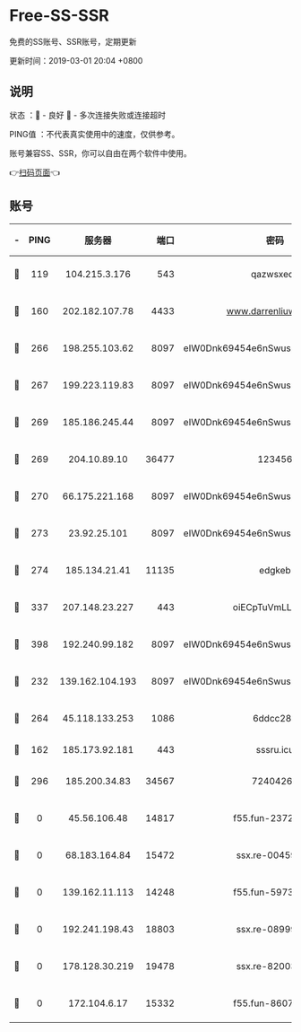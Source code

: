 # Free-SS-SSR

免费的SS账号、SSR账号，定期更新

更新时间：2019-03-01 20:04 +0800

## 说明

状态     ：🙂 - 良好 🙁 - 多次连接失败或连接超时

PING值   ：不代表真实使用中的速度，仅供参考。

账号兼容SS、SSR，你可以自由在两个软件中使用。

👉[扫码页面](https://liesauer.github.io/free-ss-ssr.github.io/)👈

## 账号

|-|PING|服务器|端口|密码|加密方式|区域|
|:----:|:----:|:-----:|-----:|:----:|:----:|:----:|
|🙂|119|104.215.3.176|543|qazwsxedc|aes-256-gcm|JP|
|🙂|160|202.182.107.78|4433|www.darrenliuwei.com|aes-256-cfb|JP|
|🙂|266|198.255.103.62|8097|eIW0Dnk69454e6nSwuspv9DmS201tQ0D|aes-256-cfb|US|
|🙂|267|199.223.119.83|8097|eIW0Dnk69454e6nSwuspv9DmS201tQ0D|aes-256-cfb|US|
|🙂|269|185.186.245.44|8097|eIW0Dnk69454e6nSwuspv9DmS201tQ0D|aes-256-cfb|NL|
|🙂|269|204.10.89.10|36477|123456|aes-256-cfb|US|
|🙂|270|66.175.221.168|8097|eIW0Dnk69454e6nSwuspv9DmS201tQ0D|aes-256-cfb|US|
|🙂|273|23.92.25.101|8097|eIW0Dnk69454e6nSwuspv9DmS201tQ0D|aes-256-cfb|US|
|🙂|274|185.134.21.41|11135|edgkeb|aes-256-cfb|GB|
|🙂|337|207.148.23.227|443|oiECpTuVmLLxk4Ts|aes-256-cfb|US|
|🙂|398|192.240.99.182|8097|eIW0Dnk69454e6nSwuspv9DmS201tQ0D|aes-256-cfb|US|
|🙂|232|139.162.104.193|8097|eIW0Dnk69454e6nSwuspv9DmS201tQ0D|aes-256-cfb|JP|
|🙂|264|45.118.133.253|1086|6ddcc286|aes-256-cfb|SG|
|🙁|162|185.173.92.181|443|sssru.icu|rc4-md5|RU|
|🙁|296|185.200.34.83|34567|72404265|aes-256-cfb|US|
|🙁|0|45.56.106.48|14817|f55.fun-23726526|aes-256-cfb|US|
|🙁|0|68.183.164.84|15472|ssx.re-00459440|aes-256-cfb|US|
|🙁|0|139.162.11.113|14248|f55.fun-59730477|aes-256-cfb|SG|
|🙁|0|192.241.198.43|18803|ssx.re-08999110|aes-256-cfb|US|
|🙁|0|178.128.30.219|19478|ssx.re-82003000|aes-256-cfb|SG|
|🙁|0|172.104.6.17|15332|f55.fun-86079232|aes-256-cfb|US|
